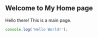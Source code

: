 <!--
---
template: base
title: Home Page
---
-->

## Welcome to My Home page

Hello there! This is a main page.

```js
console.log('Hello World!');
```